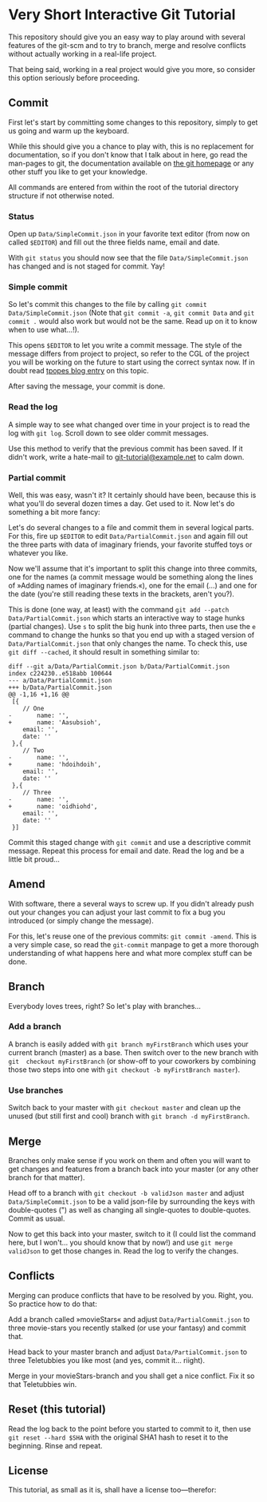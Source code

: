 # Very Short Interactive Git Tutorial

This repository should give you an easy way to play around with several
features of the git-scm and to try to branch, merge and resolve
conflicts without actually working in a real-life project.

That being said, working in a real project would give you more, so
consider this option seriously before proceeding.

## Commit

First let's start by committing some changes to this repository, simply
to get us going and warm up the keyboard.

While this should give you a chance to play with, this is no replacement
for documentation, so if you don't know that I talk about in here, go
read the man-pages to git, the documentation available on
[the git homepage](http://www.git-scm.com) or any other stuff you like to get your
knowledge.

All commands are entered from within the root of the tutorial directory
structure if not otherwise noted.

### Status

Open up `Data/SimpleCommit.json` in your favorite text editor (from now on
called `$EDITOR`) and fill out the three fields name, email and date.

With `git status` you should now see that the file `Data/SimpleCommit.json`
has changed and is not staged for commit. Yay!

### Simple commit

So let's commit this changes to the file by calling `git commit
Data/SimpleCommit.json` (Note that `git commit -a`, `git commit Data` and `git
commit .` would also work but would not be the same. Read up on it to
know when to use what…!).

This opens `$EDITOR` to let you write a commit message. The style of the
message differs from project to project, so refer to the CGL of the
project you will be working on the future to start using the correct
syntax now. If in doubt read
[tpopes blog entry](http://tbaggery.com/2008/04/19/a-note-about-git-commit-messages.html)
on this topic.

After saving the message, your commit is done.

### Read the log

A simple way to see what changed over time in your project is to read
the log with `git log`. Scroll down to see older commit messages.

Use this method to verify that the previous commit has been saved. If it
didn't work, write a hate-mail to git-tutorial@example.net to calm down.

### Partial commit

Well, this was easy, wasn't it? It certainly should have been, because
this is what you'll do several dozen times a day. Get used to it. Now
let's do something a bit more fancy:

Let's do several changes to a file and commit them in several logical
parts. For this, fire up `$EDITOR` to edit `Data/PartialCommit.json` and
again fill out the three parts with data of imaginary friends, your
favorite stuffed toys or whatever you like.

Now we'll assume that it's important to split this change into three
commits, one for the names (a commit message would be something along
the lines of »Adding names of imaginary friends.«), one for the email
(…) and one for the date (you're still reading these texts in the
brackets, aren't you?).

This is done (one way, at least) with the command `git add --patch
Data/PartialCommit.json` which starts an interactive way to stage hunks
(partial changes). Use `s` to split the big hunk into three parts, then
use the `e` command to change the hunks so that you end up with a staged
version of `Data/PartialCommit.json` that only changes the name. To
check this, use `git diff --cached`, it should result in something
similar to:

	diff --git a/Data/PartialCommit.json b/Data/PartialCommit.json
	index c224230..e518abb 100644
	--- a/Data/PartialCommit.json
	+++ b/Data/PartialCommit.json
	@@ -1,16 +1,16 @@
	 [{
		// One
	-       name: '',
	+       name: 'Aasubsioh',
		email: '',
		date: ''
	 },{
		// Two
	-       name: '',
	+       name: 'hdoihdoih',
		email: '',
		date: ''
	 },{
		// Three
	-       name: '',
	+       name: 'oidhiohd',
		email: '',
		date: ''
	 }]
 
Commit this staged change with `git commit` and use a descriptive commit
message. Repeat this process for email and date. Read the log and be a
little bit proud…

## Amend

With software, there a several ways to screw up. If you didn't already
push out your changes you can adjust your last commit to fix a bug you
introduced (or simply change the message).

For this, let's reuse one of the previous commits: `git commit -amend`.
This is a very simple case, so read the `git-commit` manpage to get a
more thorough understanding of what happens here and what more complex
stuff can be done.

## Branch

Everybody loves trees, right? So let's play with branches…

### Add a branch

A branch is easily added with `git branch myFirstBranch` which uses your current
branch (master) as a base. Then switch over to the new branch with `git 
checkout myFirstBranch` (or show-off to your coworkers by combining
those two steps into one with `git checkout -b myFirstBranch master`).

### Use branches

Switch back to your master with `git checkout master` and clean up the
unused (but still first and cool) branch with `git branch -d
myFirstBranch`.

## Merge

Branches only make sense if you work on them and often you will want to
get changes and features from a branch back into your master (or any
other branch for that matter).

Head off to a branch with `git checkout -b validJson master` and adjust
`Data/SimpleCommit.json` to be a valid json-file by surrounding the keys
with double-quotes (") as well as changing all single-quotes to
double-quotes. Commit as usual.

Now to get this back into your master, switch to it (I could list the
command here, but I won't… you should know that by now!) and use `git
merge validJson` to get those changes in. Read the log to verify the
changes.

## Conflicts

Merging can produce conflicts that have to be resolved by you. Right,
you. So practice how to do that:

Add a branch called »movieStars« and adjust
`Data/PartialCommit.json` to three movie-stars you recently stalked (or
use your fantasy) and commit that.

Head back to your master branch and adjust `Data/PartialCommit.json` to
three Teletubbies you like most (and yes, commit it… riight).

Merge in your movieStars-branch and you shall get a nice conflict. Fix
it so that Teletubbies win.

## Reset (this tutorial)

Read the log back to the point before you started to commit to it, then
use `git reset --hard $SHA` with the original SHA1 hash to reset it to
the beginning. Rinse and repeat.

## License

This tutorial, as small as it is, shall have a license too—therefor:


